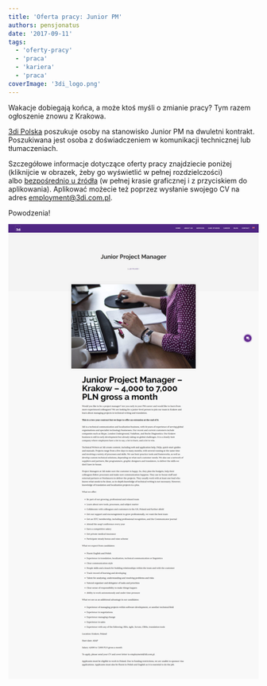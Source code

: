 ```yaml
---
title: 'Oferta pracy: Junior PM'
authors: pensjonatus
date: '2017-09-11'
tags:
  - 'oferty-pracy'
  - 'praca'
  - 'kariera'
  - 'praca'
coverImage: '3di_logo.png'
---
```


Wakacje dobiegają końca, a może ktoś myśli o zmianie pracy? Tym razem ogłoszenie
znowu z Krakowa.

<!--truncate-->

[3di Polska](http://3di.com.pl/) poszukuje osoby na stanowisko Junior PM na
dwuletni kontrakt. Poszukiwana jest osoba z doświadczeniem w komunikacji
technicznej lub tłumaczeniach.

Szczegółowe informacje dotyczące oferty pracy znajdziecie poniżej (kliknijcie w
obrazek, żeby go wyświetlić w pełnej rozdzielczości)
albo [bezpośrednio u źródła](http://3di.com.pl/junior-project-manager/) (w
pełnej krasie graficznej i z przyciskiem do aplikowania). Aplikować możecie też
poprzez wysłanie swojego CV na adres
[employment@3di.com.pl](mailto:employment@3di.com.pl).

Powodzenia!

![](images/3di_com_pl_junior-project-manager.png)
